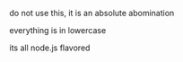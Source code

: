 do not use this, it is an absolute abomination

everything is in lowercase

its all node.js flavored
